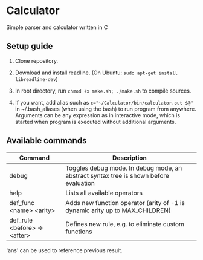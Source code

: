 # Calculator
Simple parser and calculator written in C

## Setup guide
1. Clone repository.

2. Download and install readline. (On Ubuntu: ```sudo apt-get install libreadline-dev```)

3. In root directory, run ```chmod +x make.sh; ./make.sh``` to compile sources.

4. If you want, add alias such as ```c="~/Calculator/bin/calculator.out $@"``` in ~/.bash_aliases (when using the bash) to run program from anywhere. Arguments can be any expression as in interactive mode, which is started when program is executed without additional arguments.

## Available commands  
| Command | Description |
| --- | --- |
| debug | Toggles debug mode. In debug mode, an abstract syntax tree is shown before evaluation |
| help | Lists all available operators |
| def_func \<name\> \<arity\> | Adds new function operator (arity of -1 is dynamic arity up to MAX_CHILDREN) |
| def_rule \<before\> -> \<after\> | Defines new rule, e.g. to eliminate custom functions |

'ans' can be used to reference previous result.
